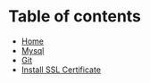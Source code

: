 # Table of contents

* [Home](README.md)
* [Mysql](database/mysql.md)
* [Git](git/git.md)
* [Install SSL Certificate](server/install_ssl_with_letsencrypt,md)
